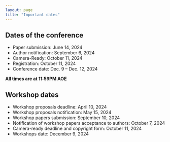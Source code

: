 ```yaml
---
layout: page 
title: "Important dates"
---
```

## Dates of the conference
- Paper submission: June 14, 2024
- Author notification: September 6, 2024
- Camera-Ready: October 11, 2024
- Registration: October 11, 2024
- Conference date: Dec. 9 – Dec. 12, 2024
 
**All times are at 11:59PM AOE**

## Workshop dates
- Workshop proposals deadline: April 10, 2024
- Workshop proposals notification: May 15, 2024
- Workshop papers submission: September 10, 2024
- Notification of workshop papers acceptance to authors: October 7, 2024
- Camera-ready deadline and copyright form: October 11, 2024
- Workshops date: December 9, 2024

